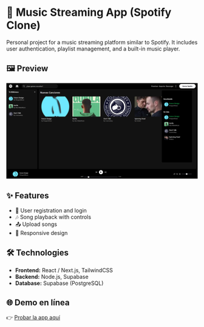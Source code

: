 # 🎵 Music Streaming App (Spotify Clone)

Personal project for a music streaming platform similar to Spotify.
It includes user authentication, playlist management, and a built-in music player.


## 🖼️ Preview

![Preview](docs/screenshot1.png)


## ✨ Features

- 🔑 User registration and login 
- 🎶 Song playback with controls
- 📤 Upload songs 
- 📱 Responsive design  


## 🛠️ Technologies

- **Frontend:** React / Next.js, TailwindCSS  
- **Backend:** Node.js, Supabase 
- **Database:** Supabase (PostgreSQL)


## 🌐 Demo en línea

👉 [Probar la app aquí](https://music-streaming-website-lucas.vercel.app/)
